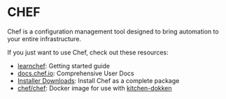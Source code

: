 # CHEF

Chef is a configuration management tool designed to bring automation to your entire infrastructure.

If you just want to use Chef, check out these resources:

- [learnchef](https://learn.chef.io): Getting started guide
- [docs.chef.io](https://docs.chef.io): Comprehensive User Docs
- [Installer Downloads](https://downloads.chef.io/chef/): Install Chef as a complete package
- [chef/chef](https://hub.docker.com/r/chef/chef): Docker image for use with [kitchen-dokken](https://github.com/someara/kitchen-dokken)

